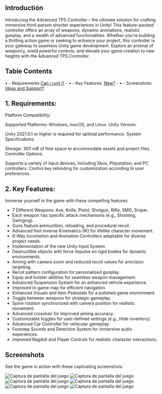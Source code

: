 ## Introductión

Introducing the Advanced TPS Controller – the ultimate solution for crafting immersive third-person shooter experiences in Unity! This feature-packed controller offers an array of weapons, dynamic animations, realistic gunplay, and a wealth of advanced functionalities. Whether you're building a thrilling action game or seeking to enhance your project, this controller is your gateway to seamless Unity game development. Explore an arsenal of weaponry, wield powerful controls, and elevate your game creation to new heights with the Advanced TPS Controller.


## Table Contents

• - Requirements [Can i runt i?](#Requirements)
    -
• -  Key Features: [New?](#Key-Features) 
    -
• -  Screenshots: [Ideas and Support?](#Screenshots)
  
   
##  1. Requirements:

Platform Compatibility:

Supported Platforms: Windows, macOS, and Linux.
Unity Version:

Unity 2021.0.1 or higher is required for optimal performance.
System Specifications:

Storage: 300 mB of free space to accommodate assets and project files.
Controller Options:

Supports a variety of input devices, including Xbox, Playstation, and PC controllers.
Control key rebinding for customization according to user preferences.


## 2. Key Features:

Immerse yourself in the game with these compelling features:

- 7 Different Weapons: Axe, Knife, Pistol, Shotgun, Rifle, SMG, Sniper.
- Each weapon has specific attack mechanisms (e.g., Shooting, Swinging).
- Guns feature ammunition, reloading, and procedural recoil.
- Advanced foot Inverse Kinematics (IK) for lifelike character movement.
- 8-Way locomotion and Animation Controllers adaptable for diverse project needs.
- Implementation of the new Unity Input System.
- Destructible objects with force impulse on rigid bodies for dynamic environments.
- Aiming with camera zoom and reduced recoil values for precision targeting.
- Recoil pattern configuration for personalized gunplay.
- Equip and holster abilities for seamless weapon management.
- Advanced Suspension System for an enhanced vehicle experience.
- Improved in-game map for efficient navigation.
- Enhanced Visuals and Item Pedestals for a polished game environment.
- Toggle between weapons for strategic gameplay.
- Spine rotation synchronized with camera position for realistic movement.
- Advanced crosshair for improved aiming accuracy.
- Customizable toggles for user-defined settings (e.g., Hide inventory).
- Advanced Car Controller for vehicular gameplay.
- Footstep Sounds and Detection System for immersive audio experiences.
- Improved Ragdoll and Player Controls for realistic character interactions.


## Screenshots

See the game in action with these captivating screenshots:

![Captura de pantalla del juego](Capt6-God-of-war-Unity.png)
![Captura de pantalla del juego](Capt5-God-of-war-Unity.png)
![Captura de pantalla del juego](Capt4-God-of-war-Unity.png)
![Captura de pantalla del juego](Capt3-God-of-war-Unity.png)
![Captura de pantalla del juego](Capt2-God-of-war-Unity.png)
![Captura de pantalla del juego](Capt1-God-of-war-Unity.png)
